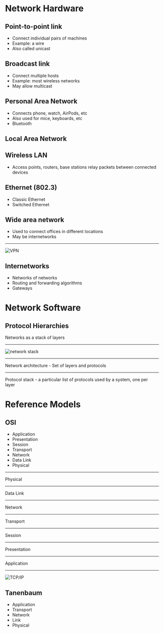 Network Hardware
================

Point-to-point link
-------------------

- Connect individual pairs of machines
- Example: a wire
- Also called unicast

Broadcast link
--------------

- Connect multiple hosts
- Example: most wireless networks
- May allow multicast

Personal Area Network
---------------------

- Connects phone, watch, AirPods, etc
- Also used for mice, keyboards, etc
- Bluetooth

Local Area Network
------------------

Wireless LAN
------------

- Access points, routers, base stations relay packets between connected devices

Ethernet (802.3)
----------------

- Classic Ethernet
- Switched Ethernet

Wide area network
-----------------

- Used to connect offices in different locations
- May be internetworks

---

![VPN](https://upload.wikimedia.org/wikipedia/commons/thumb/0/00/Virtual_Private_Network_overview.svg/640px-Virtual_Private_Network_overview.svg.png)

Internetworks
-------------

- Networks of networks
- Routing and forwarding algorithms
- Gateways

Network Software
================

Protocol Hierarchies
--------------------

Networks as a stack of layers

---

![network stack](https://upload.wikimedia.org/wikipedia/commons/thumb/4/41/OSI-model-Communication.svg/400px-OSI-model-Communication.svg.png)

---

Network architecture - Set of layers and protocols

---

Protocol stack - a particular list of protocols used by a system, one per layer

Reference Models
================

OSI
---

- Application
- Presentation
- Session
- Transport
- Network
- Data Link
- Physical

---

Physical

---

Data Link

---

Network

---

Transport

---

Session

---

Presentation

---

Application

---

![TCP/IP](https://upload.wikimedia.org/wikipedia/commons/thumb/3/3b/UDP_encapsulation.svg/640px-UDP_encapsulation.svg.png)

Tanenbaum
---------

- Application
- Transport
- Network
- Link
- Physical

